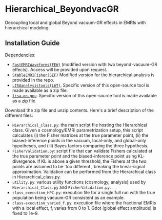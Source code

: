 # Hierarchical_BeyondvacGR
Decoupling local and global Beyond vacuum-GR effects in EMRIs with hierarchical modeling.

## Installation Guide

Dependencies:
- [`FastEMRIWaveforms(FEW)`](https://github.com/BlackHolePerturbationToolkit/FastEMRIWaveforms) (modified version with two beyond-vacuum-GR effects). Access will be provided upon request.
- [`StableEMRIFisher(SEF)`](https://github.com/perturber/StableEMRIFisher) Modified version for the hierarchical analysis is provided in the repo.
- [`LISAanalysistools(LAT)`](https://github.com/mikekatz04/LISAanalysistools/tree/main). Specific version of this open-source tool is made available as a zip file.
- [`lisa-on-gpu`](https://github.com/mikekatz04/lisa-on-gpu/tree/master). Specific version of this open-source tool is made available as a zip file.

Download the zip file and unzip contents. Here's a brief description of the different files:

- `Hierarchical_Class.py`: the main script file hosting the Hierarchical class. Given a cosmology/EMRI parametrization setup, this script calculates (i) the Fisher matrices at the true parameter point, (ii) the biased-inference points in the vacuum, local-only, and global-only hypotheses, and (iii) Bayes factors comparing the three hypothesis.
- `FisherValidation.py`: script file that can validate Fishers calculated at the true parameter point and the biased-inference point using KL-divergence. If KL is above a given threshold, the Fishers at the two points are assumed to be 'too different', breaking the linear-signal approximation. Validation can be performed from the Hierarchical class in Hierarchical_class.py.
- `utility.py`: various utility functions (cosmology, analysis) used by `Hierarchical_Class.py` and `FisherValidation.py`.
- `class_execution_HPC.py`: execution file for a single full run with the true population being vacuum-GR consistent as an example.
- `class-execution_varied_f.py`: execution file where the fractional EMRIs with a local effect, f, varies from 0 to 1. Gdot (global effect amplitude) is fixed to 1e-9.
